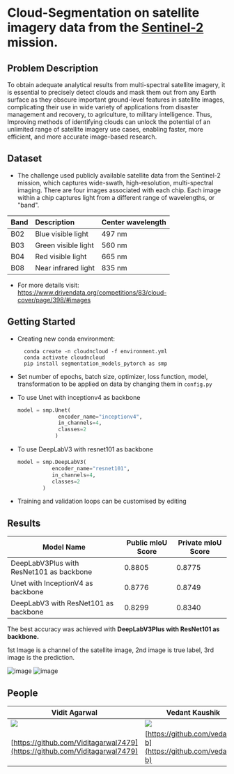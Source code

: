 # Cloud-Segmentation on satellite imagery data from the [Sentinel-2](https://sentinel.esa.int/web/sentinel/missions/sentinel-2) mission.

## Problem Description
To obtain adequate analytical results from multi-spectral satellite imagery, it is essential to precisely detect clouds and mask them out from any Earth surface as they obscure important ground-level features in satellite images, complicating their use in wide variety of applications from disaster management and recovery, to agriculture, to military intelligence. Thus, Improving methods of identifying clouds can unlock the potential of an unlimited range of satellite imagery use cases, enabling faster, more efficient, and more accurate image-based research.

## Dataset
- The challenge used publicly available satellite data from the Sentinel-2 mission, which captures wide-swath, high-resolution, multi-spectral imaging. There are four images associated with each chip. Each image within a chip captures light from a different range of wavelengths, or "band".

| Band | Description         | Center wavelength |
|------|:--------------------|-------------------|
| B02  | Blue visible light  | 497 nm            |
| B03  | Green visible light | 560 nm            |
| B04  | Red visible light   | 665 nm            |
| B08  | Near infrared light | 835 nm            |

- For more details visit: https://www.drivendata.org/competitions/83/cloud-cover/page/398/#images

## Getting Started
- Creating new conda environment:
  ```shell
    conda create -n cloudncloud -f environment.yml
    conda activate cloudncloud
    pip install segmentation_models_pytorch as smp
    ```

- Set number of epochs, batch size, optimizer, loss function, model, transformation to be applied on data by
changing them in ```config.py```

- To use Unet with inceptionv4 as backbone
    ```py
  model = smp.Unet(
                 encoder_name="inceptionv4",
                 in_channels=4,
                 classes=2
                )
  ```

- To use DeepLabV3 with resnet101 as backbone
    ```py
  model = smp.DeepLabV3(
               encoder_name="resnet101",
               in_channels=4,
               classes=2
            )
    ```
- Training and validation loops can be customised by editing

## Results

| Model Name                               | Public mIoU Score | Private mIoU Score |
|------------------------------------------|-------------------|--------------------|
| DeepLabV3Plus with ResNet101 as backbone | 0.8805            | 0.8775             |
| Unet with InceptionV4 as backbone        | 0.8776            | 0.8749             |
| DeepLabV3 with ResNet101 as backbone     | 0.8299            | 0.8340             |

The best accuracy was achieved with __DeepLabV3Plus with ResNet101 as backbone.__

1st Image is a channel of the satellite image, 2nd image is true label, 3rd image is the prediction.

![image](https://user-images.githubusercontent.com/79797859/151528644-f5a77412-f8f8-4283-8556-41b1ffb28e7c.png)
![image](https://user-images.githubusercontent.com/79797859/151528805-829c96dd-b3e4-4761-9c0d-6eda9b5a746a.png)

## People

| Vidit Agarwal                                             | Vedant Kaushik                                            | Utkarsh Pandey                                            |
|-----------------------------------------------------------|-----------------------------------------------------------|-----------------------------------------------------------|
| ![](https://avatars.githubusercontent.com/u/72168180?v=4) | ![](https://avatars.githubusercontent.com/u/79797859?v=4) | ![](https://avatars.githubusercontent.com/u/78856460?v=4) |
| [https://github.com/Viditagarwal7479](https://github.com/Viditagarwal7479)                                                      | [https://github.com/vedantk-b](https://github.com/vedantk-b)                                                      | [https://github.com/Kratos-is-here](https://github.com/Kratos-is-here)                     |
